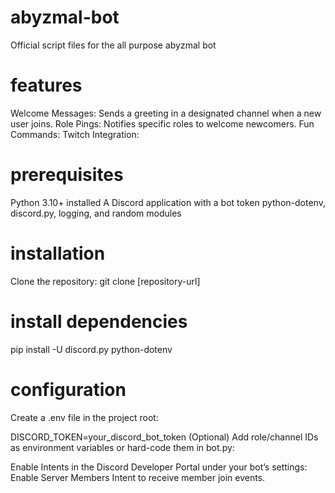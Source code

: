 # abyzmal-bot
Official script files for the all purpose abyzmal bot

# features
Welcome Messages: Sends a greeting in a designated channel when a new user joins.
Role Pings: Notifies specific roles to welcome newcomers.
Fun Commands:
Twitch Integration:

# prerequisites
Python 3.10+ installed
A Discord application with a bot token
python-dotenv, discord.py, logging, and random modules

# installation
Clone the repository:
git clone [repository-url]

# install dependencies
pip install -U discord.py python-dotenv

# configuration
Create a .env file in the project root:

DISCORD_TOKEN=your_discord_bot_token
(Optional) Add role/channel IDs as environment variables or hard-code them in bot.py:

Enable Intents in the Discord Developer Portal under your bot’s settings:
Enable Server Members Intent to receive member join events.
